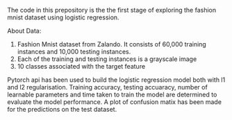 The code in this prepository is the the first stage of exploring the fashion mnist dataset using logistic regression.

About Data:
1) Fashion Mnist dataset from Zalando. It consists of 60,000 training instances and 10,000 testing instances.
2) Each of the training and testing instances is a grayscale image
3) 10 classes associated with the target feature

Pytorch api has been used to build the logistic regression model both with l1 and l2 regularisation.
Training accuracy, testing accuaracy, number of learnable parameters and time taken to train the model are determined to evaluate the model performance.
A plot of confusion matix has been made for the predictions on the test dataset.

